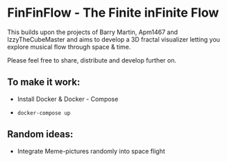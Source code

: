 # FinFinFlow - The Finite inFinite Flow 

This builds upon the projects of Barry Martin, Apm1467 and IzzyTheCubeMaster and aims to develop a 3D fractal visualizer letting you explore musical flow through space & time. 

Please feel free to share, distribute and develop further on.

## To make it work:

- Install Docker & Docker - Compose

- `docker-compose up`

## Random ideas:

- Integrate Meme-pictures randomly into space flight
